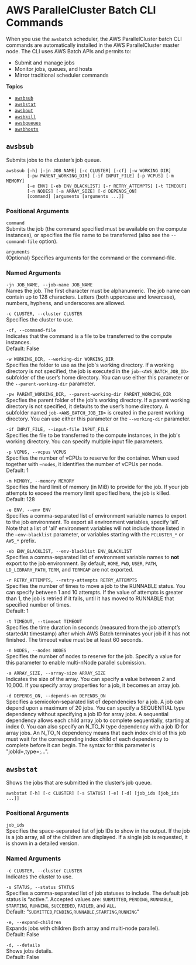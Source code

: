 # AWS ParallelCluster Batch CLI Commands<a name="awsbatchcli"></a>

When you use the `awsbatch` scheduler, the AWS ParallelCluster batch CLI commands are automatically installed in the AWS ParallelCluster master node\. The CLI uses AWS Batch APIs and permits to:
+ Submit and manage jobs
+ Monitor jobs, queues, and hosts
+ Mirror traditional scheduler commands

**Topics**
+ [`awsbsub`](#awsbatchcli.awsbsub)
+ [`awsbstat`](#pcluster.awsbstat.arguments)
+ [`awsbout`](awsbatchcli_awsbout.md)
+ [`awsbkill`](awsbatchcli_awsbkill.md)
+ [`awsbqueues`](awsbatchcli_awsbqueues.md)
+ [`awsbhosts`](awsbatchcli_awsbhosts.md)

## `awsbsub`<a name="awsbatchcli.awsbsub"></a>

Submits jobs to the cluster’s job queue\.

```
awsbsub [-h] [-jn JOB_NAME] [-c CLUSTER] [-cf] [-w WORKING_DIR]
        [-pw PARENT_WORKING_DIR] [-if INPUT_FILE] [-p VCPUS] [-m MEMORY]
        [-e ENV] [-eb ENV_BLACKLIST] [-r RETRY_ATTEMPTS] [-t TIMEOUT]
        [-n NODES] [-a ARRAY_SIZE] [-d DEPENDS_ON]
        [command] [arguments [arguments ...]]
```

### Positional Arguments<a name="awsbatchcli.awsbsub.args"></a>

`command`  
Submits the job \(the command specified must be available on the compute instances\), or specifies the file name to be transferred \(also see the `--command-file` option\)\.

`arguments`  
\(Optional\) Specifies arguments for the command or the command\-file\.

### Named Arguments<a name="awsbatchcli.awsbsub.namedargs"></a>

`-jn JOB_NAME, --job-name JOB_NAME`  
Names the job\. The first character must be alphanumeric\. The job name can contain up to 128 characters\. Letters \(both uppercase and lowercase\), numbers, hyphens, and underscores are allowed\.

`-c CLUSTER, --cluster CLUSTER`  
Specifies the cluster to use\.

`-cf, --command-file`  
Indicates that the command is a file to be transferred to the compute instances\.  
Default: False

`-w WORKING_DIR, --working-dir WORKING_DIR`  
Specifies the folder to use as the job's working directory\. If a working directory is not specified, the job is executed in the `job-<AWS_BATCH_JOB_ID>` subfolder of the user’s home directory\. You can use either this parameter or the `--parent-working-dir` parameter\.

`-pw PARENT_WORKING_DIR, --parent-working-dir PARENT_WORKING_DIR`  
Specfies the parent folder of the job's working directory\. If a parent working directory is not specified, it defaults to the user’s home directory\. A subfolder named `job-<AWS_BATCH_JOB_ID>` is created in the parent working directory\. You can use either this parameter or the `--working-dir` parameter\.

`-if INPUT_FILE, --input-file INPUT_FILE`  
Specifies the file to be transferred to the compute instances, in the job's working directory\. You can specify multiple input file parameters\.

`-p VCPUS, --vcpus VCPUS`  
Specifies the number of vCPUs to reserve for the container\. When used together with `–nodes`, it identifies the number of vCPUs per node\.  
Default: 1

`-m MEMORY, --memory MEMORY`  
Specifies the hard limit of memory \(in MiB\) to provide for the job\. If your job attempts to exceed the memory limit specified here, the job is killed\.  
Default: 128

`-e ENV, --env ENV`  
Specifies a comma\-separated list of environment variable names to export to the job environment\. To export all environment variables, specify ‘all’\. Note that a list of 'all' environment variables will not include those listed in the `–env-blacklist` parameter, or variables starting with the `PCLUSTER_*` or `AWS_*` prefix\.

`-eb ENV_BLACKLIST, --env-blacklist ENV_BLACKLIST`  
Specifies a comma\-separated list of environment variable names to **not** export to the job environment\. By default, `HOME`, `PWD`, `USER`, `PATH`, `LD_LIBRARY_PATH`, `TERM`, and `TERMCAP` are not exported\.

`-r RETRY_ATTEMPTS, --retry-attempts RETRY_ATTEMPTS`  
Specifies the number of times to move a job to the RUNNABLE status\. You can specify between 1 and 10 attempts\. If the value of attempts is greater than 1, the job is retried if it fails, until it has moved to RUNNABLE that specified number of times\.  
Default: 1

`-t TIMEOUT, --timeout TIMEOUT`  
Specifies the time duration in seconds \(measured from the job attempt’s startedAt timestamp\) after which AWS Batch terminates your job if it has not finished\. The timeout value must be at least 60 seconds\.

`-n NODES, --nodes NODES`  
Specifies the number of nodes to reserve for the job\. Specify a value for this parameter to enable multi\-nNode parallel submission\.

`-a ARRAY_SIZE, --array-size ARRAY_SIZE`  
Indicates the size of the array\. You can specify a value between 2 and 10,000\. If you specify array properties for a job, it becomes an array job\.

`-d DEPENDS_ON, --depends-on DEPENDS_ON`  
Specifies a semicolon\-separated list of dependencies for a job\. A job can depend upon a maximum of 20 jobs\. You can specify a SEQUENTIAL type dependency without specifying a job ID for array jobs\. A sequential dependency allows each child array job to complete sequentially, starting at index 0\. You can also specify an N\_TO\_N type dependency with a job ID for array jobs\. An N\_TO\_N dependency means that each index child of this job must wait for the corresponding index child of each dependency to complete before it can begin\. The syntax for this parameter is "jobId=*<string>*,type=<string>;\.\.\."\.

## `awsbstat`<a name="pcluster.awsbstat.arguments"></a>

Shows the jobs that are submitted in the cluster’s job queue\.

```
awsbstat [-h] [-c CLUSTER] [-s STATUS] [-e] [-d] [job_ids [job_ids ...]]
```

### Positional Arguments<a name="pcluster.awsbstat.arguments"></a>

`job_ids`  
Specifies the space\-separated list of job IDs to show in the output\. If the job is a job array, all of the children are displayed\. If a single job is requested, it is shown in a detailed version\.

### Named Arguments<a name="pcluster.awsbstat.namedarguments"></a>

`-c CLUSTER, --cluster CLUSTER`  
Indicates the cluster to use\.

`-s STATUS, --status STATUS`  
Specifies a comma\-separated list of job statuses to include\. The default job status is “active\.”\. Accepted values are: `SUBMITTED`, `PENDING`, `RUNNABLE`, `STARTING`, `RUNNING`, `SUCCEEDED`, `FAILED`, and `ALL`\.  
Default: “`SUBMITTED`,`PENDING`,`RUNNABLE`,`STARTING`,`RUNNING`”

`-e, --expand-children`  
Expands jobs with children \(both array and multi\-node parallel\)\.  
Default: False

`-d, --details`  
Shows jobs details\.  
Default: False